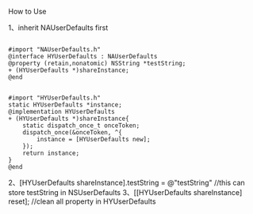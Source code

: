 How to Use

1、inherit NAUserDefaults first

<pre><code>
#import "NAUserDefaults.h"
@interface HYUserDefaults : NAUserDefaults
@property (retain,nonatomic) NSString *testString;
+ (HYUserDefaults *)shareInstance;
@end
</pre></code>

<pre><code>
#import "HYUserDefaults.h"
static HYUserDefaults *instance;
@implementation HYUserDefaults
+ (HYUserDefaults *)shareInstance{
    static dispatch_once_t onceToken;
    dispatch_once(&onceToken, ^{
        instance = [HYUserDefaults new];
    });
    return instance;
}
@end
</pre></code>

2、[HYUserDefaults shareInstance].testString = @"testString" //this can store testString in NSUserDefaults
3、[[HYUserDefaults shareInstance] reset]; //clean all property in HYUserDefaults
